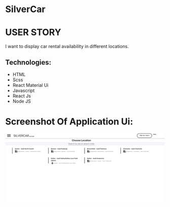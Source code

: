 # SilverCar

# USER STORY
 I want to display car rental availability in different locations.

## Technologies:

- HTML
- Scss
- React Material Ui
- Javascript
- React Js
- Node JS

# Screenshot Of Application Ui:

![alt text](src/icons/Ui.png)

